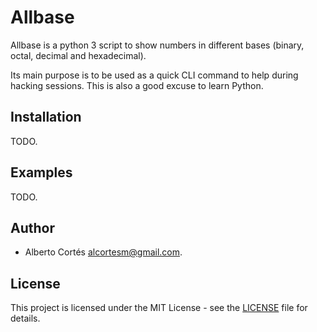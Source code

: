 # Allbase

Allbase is a python 3 script to show numbers in different bases (binary, octal,
decimal and hexadecimal).

Its main purpose is to be used as a quick CLI command to help during hacking
sessions.  This is also a good excuse to learn Python.

## Installation

TODO.

## Examples

TODO.

## Author

- Alberto Cortés <alcortesm@gmail.com>.

## License

This project is licensed under the MIT License - see the [LICENSE](LICENSE)
file for details.

